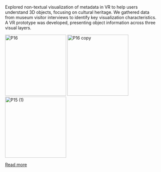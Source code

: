 Explored non-textual visualization of metadata in VR to help users understand 3D objects, focusing on cultural heritage. We gathered data from museum visitor interviews to identify key visualization characteristics. A VR prototype was developed, presenting object information across three visual layers. 

<p align="left">
  <img src="https://github.com/leonorden/MasterThesisProject/assets/39034760/f3e17dfd-a026-42fc-a44b-82eac2eb2640" alt="P16" width="200"/>
  <img src="https://github.com/leonorden/MasterThesisProject/assets/39034760/6b7b0e84-ad4c-4767-862a-c718c595cbde" alt="P16 copy" width="200"/>
  <img src="https://github.com/leonorden/MasterThesisProject/assets/39034760/77884345-2b9e-4c91-8860-e92c49c9bc21" alt="P15 (1)" width="200"/>
</p>

[Read more](https://su.diva-portal.org/smash/record.jsf?pid=diva2%3A1786038&dswid=310)
